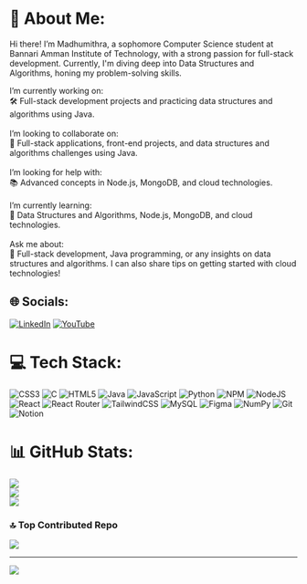 # 💫 About Me:
Hi there! I’m Madhumithra, a sophomore Computer Science student at Bannari Amman Institute of Technology, with a strong passion for full-stack development. Currently, I'm diving deep into Data Structures and Algorithms, honing my problem-solving skills.

I’m currently working on:<br>🛠️ Full-stack development projects and practicing data structures and algorithms using Java.<br><br>I’m looking to collaborate on:<br>🤝 Full-stack applications, front-end projects, and data structures and algorithms challenges using Java.<br><br>I’m looking for help with:<br>📚 Advanced concepts in Node.js, MongoDB, and cloud technologies.<br><br>I’m currently learning:<br>🌱 Data Structures and Algorithms, Node.js, MongoDB, and cloud technologies.<br><br>Ask me about:<br>💬 Full-stack development, Java programming, or any insights on data structures and algorithms. I can also share tips on getting started with cloud technologies!<br>


## 🌐 Socials:
[![LinkedIn](https://img.shields.io/badge/LinkedIn-%230077B5.svg?logo=linkedin&logoColor=white)](https://linkedin.com/in/https://linkedin.com/in/madhumithra-m) [![YouTube](https://img.shields.io/badge/YouTube-%23FF0000.svg?logo=YouTube&logoColor=white)](https://www.youtube.com/channel/UCGAxv-VZJ_KbAX2qFOgLEfg) 

# 💻 Tech Stack:
![CSS3](https://img.shields.io/badge/css3-%231572B6.svg?style=for-the-badge&logo=css3&logoColor=white) ![C](https://img.shields.io/badge/c-%2300599C.svg?style=for-the-badge&logo=c&logoColor=white) ![HTML5](https://img.shields.io/badge/html5-%23E34F26.svg?style=for-the-badge&logo=html5&logoColor=white) ![Java](https://img.shields.io/badge/java-%23ED8B00.svg?style=for-the-badge&logo=openjdk&logoColor=white) ![JavaScript](https://img.shields.io/badge/javascript-%23323330.svg?style=for-the-badge&logo=javascript&logoColor=%23F7DF1E) ![Python](https://img.shields.io/badge/python-3670A0?style=for-the-badge&logo=python&logoColor=ffdd54) ![NPM](https://img.shields.io/badge/NPM-%23CB3837.svg?style=for-the-badge&logo=npm&logoColor=white) ![NodeJS](https://img.shields.io/badge/node.js-6DA55F?style=for-the-badge&logo=node.js&logoColor=white) ![React](https://img.shields.io/badge/react-%2320232a.svg?style=for-the-badge&logo=react&logoColor=%2361DAFB) ![React Router](https://img.shields.io/badge/React_Router-CA4245?style=for-the-badge&logo=react-router&logoColor=white) ![TailwindCSS](https://img.shields.io/badge/tailwindcss-%2338B2AC.svg?style=for-the-badge&logo=tailwind-css&logoColor=white) ![MySQL](https://img.shields.io/badge/mysql-4479A1.svg?style=for-the-badge&logo=mysql&logoColor=white) ![Figma](https://img.shields.io/badge/figma-%23F24E1E.svg?style=for-the-badge&logo=figma&logoColor=white) ![NumPy](https://img.shields.io/badge/numpy-%23013243.svg?style=for-the-badge&logo=numpy&logoColor=white) ![Git](https://img.shields.io/badge/git-%23F05033.svg?style=for-the-badge&logo=git&logoColor=white) ![Notion](https://img.shields.io/badge/Notion-%23000000.svg?style=for-the-badge&logo=notion&logoColor=white)
# 📊 GitHub Stats:
![](https://github-readme-stats.vercel.app/api?username=mithra0612&theme=transparent&hide_border=false&include_all_commits=false&count_private=false)<br/>
![](https://github-readme-streak-stats.herokuapp.com/?user=mithra0612&theme=transparent&hide_border=false)<br/>
![](https://github-readme-stats.vercel.app/api/top-langs/?username=mithra0612&theme=transparent&hide_border=false&include_all_commits=false&count_private=false&layout=compact)

### 🔝 Top Contributed Repo
![](https://github-contributor-stats.vercel.app/api?username=mithra0612&limit=5&theme=transparent&combine_all_yearly_contributions=true)

---
[![](https://visitcount.itsvg.in/api?id=mithra0612&icon=5&color=11)](https://visitcount.itsvg.in)

<!-- Proudly created with GPRM ( https://gprm.itsvg.in ) -->

